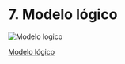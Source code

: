 # 7. Modelo lógico

![Modelo logico](https://github.com/fiis-bd241/grupo01/assets/161625149/79dc8b7e-ee0f-44a8-aa00-76b0aac6e2c7)

[Modelo lógico](https://app.diagrams.net/#G1GrupzXPfoShdgRXzAIGe09sujAwB4f1J)
